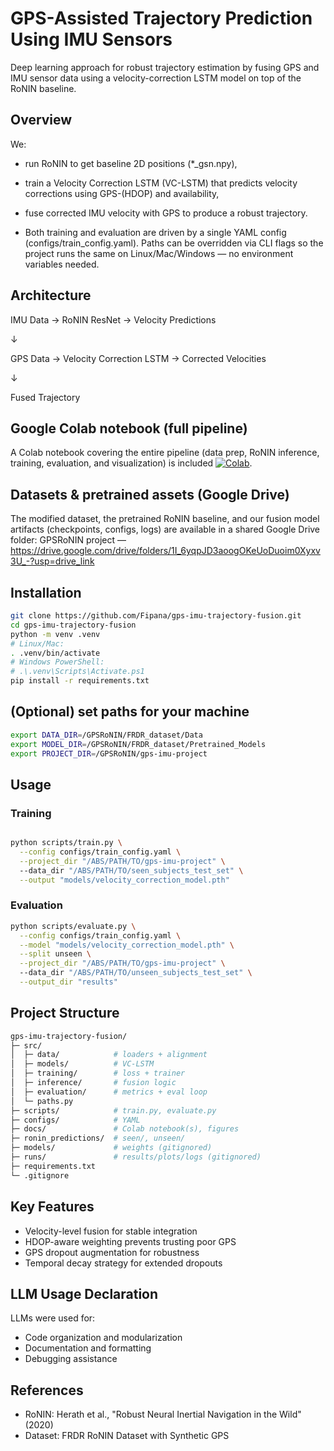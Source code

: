 # GPS-Assisted Trajectory Prediction Using IMU Sensors


Deep learning approach for robust trajectory estimation by fusing GPS and IMU sensor data using a velocity-correction LSTM model on top of the RoNIN baseline.

## Overview

We:

- run RoNIN to get baseline 2D positions (*_gsn.npy),

- train a Velocity Correction LSTM (VC-LSTM) that predicts velocity corrections using GPS-(HDOP) and availability,

- fuse corrected IMU velocity with GPS to produce a robust trajectory.

- Both training and evaluation are driven by a single YAML config (configs/train_config.yaml). Paths can be overridden via CLI flags so the project runs the same on Linux/Mac/Windows — no environment variables needed.

## Architecture
IMU Data → RoNIN ResNet → Velocity Predictions

↓

GPS Data → Velocity Correction LSTM → Corrected Velocities

↓

Fused Trajectory 

## Google Colab notebook (full pipeline)

A Colab notebook covering the entire pipeline (data prep, RoNIN inference, training, evaluation, and visualization) is included [![Colab](https://colab.research.google.com/assets/colab-badge.svg)](https://colab.research.google.com/drive/189J9vjs-mYSZS0rgzj6gAbn9Mhkw4efY?usp=sharing).


## Datasets & pretrained assets (Google Drive)

The modified dataset, the pretrained RoNIN baseline, and our fusion model artifacts (checkpoints, configs, logs) are available in a shared Google Drive folder:
GPSRoNIN project — https://drive.google.com/drive/folders/1I_6yqpJD3aoogOKeUoDuoim0Xyxv3U_-?usp=drive_link

## Installation
```bash
git clone https://github.com/Fipana/gps-imu-trajectory-fusion.git
cd gps-imu-trajectory-fusion
python -m venv .venv
# Linux/Mac:
. .venv/bin/activate
# Windows PowerShell:
# .\.venv\Scripts\Activate.ps1
pip install -r requirements.txt

```

## (Optional) set paths for your machine
```bash
export DATA_DIR=/GPSRoNIN/FRDR_dataset/Data
export MODEL_DIR=/GPSRoNIN/FRDR_dataset/Pretrained_Models
export PROJECT_DIR=/GPSRoNIN/gps-imu-project

```

## Usage

### Training
```bash

python scripts/train.py \
  --config configs/train_config.yaml \
  --project_dir "/ABS/PATH/TO/gps-imu-project" \   
  --data_dir "/ABS/PATH/TO/seen_subjects_test_set" \
  --output "models/velocity_correction_model.pth"
```

### Evaluation
```bash
python scripts/evaluate.py \
  --config configs/train_config.yaml \
  --model "models/velocity_correction_model.pth" \
  --split unseen \
  --project_dir "/ABS/PATH/TO/gps-imu-project" \   
  --data_dir "/ABS/PATH/TO/unseen_subjects_test_set" \
  --output_dir "results"

```

## Project Structure
```bash
gps-imu-trajectory-fusion/
├─ src/
│  ├─ data/            # loaders + alignment
│  ├─ models/          # VC-LSTM
│  ├─ training/        # loss + trainer
│  ├─ inference/       # fusion logic
│  ├─ evaluation/      # metrics + eval loop
│  └─ paths.py
├─ scripts/            # train.py, evaluate.py
├─ configs/            # YAML 
├─ docs/               # Colab notebook(s), figures
├─ ronin_predictions/  # seen/, unseen/ 
├─ models/             # weights (gitignored)
├─ runs/               # results/plots/logs (gitignored)
├─ requirements.txt
└─ .gitignore


```

## Key Features

- Velocity-level fusion for stable integration
- HDOP-aware weighting prevents trusting poor GPS
- GPS dropout augmentation for robustness
- Temporal decay strategy for extended dropouts

## LLM Usage Declaration
LLMs were used for:

- Code organization and modularization
- Documentation and formatting
- Debugging assistance

## References

- RoNIN: Herath et al., "Robust Neural Inertial Navigation in the Wild" (2020)
- Dataset: FRDR RoNIN Dataset with Synthetic GPS
